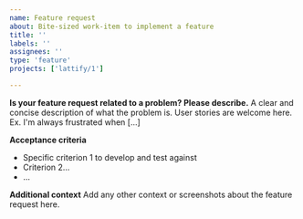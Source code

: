 ```yaml
---
name: Feature request
about: Bite-sized work-item to implement a feature
title: ''
labels: ''
assignees: ''
type: 'feature'
projects: ['lattify/1']

---
```


**Is your feature request related to a problem? Please describe.**
A clear and concise description of what the problem is.
User stories are welcome here.
Ex. I'm always frustrated when [...]

**Acceptance criteria**

- Specific criterion 1 to develop and test against
- Criterion 2…
- …

**Additional context**
Add any other context or screenshots about the feature request here.
